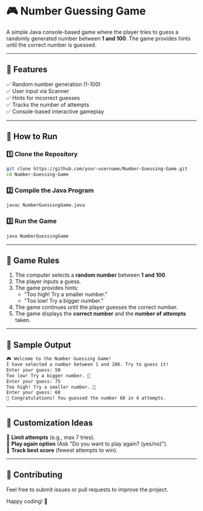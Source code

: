 # 🎮 Number Guessing Game

A simple Java console-based game where the player tries to guess a randomly generated number between **1 and 100**. The game provides hints until the correct number is guessed.

---

## 📌 Features
✅ Random number generation (1-100)  
✅ User input via Scanner  
✅ Hints for incorrect guesses  
✅ Tracks the number of attempts  
✅ Console-based interactive gameplay  

---

## 🚀 How to Run

### **1️⃣ Clone the Repository**
```sh
git clone https://github.com/your-username/Number-Guessing-Game.git
cd Number-Guessing-Game
```

### **2️⃣ Compile the Java Program**
```sh
javac NumberGuessingGame.java
```

### **3️⃣ Run the Game**
```sh
java NumberGuessingGame
```

---

## 🎯 Game Rules
1. The computer selects a **random number** between **1 and 100**.
2. The player inputs a guess.
3. The game provides hints:
   - "Too high! Try a smaller number."
   - "Too low! Try a bigger number."
4. The game continues until the player guesses the correct number.
5. The game displays the **correct number** and the **number of attempts** taken.

---

## 📝 Sample Output
```sh
🎮 Welcome to the Number Guessing Game!
I have selected a number between 1 and 100. Try to guess it!
Enter your guess: 50
Too low! Try a bigger number. 🔼
Enter your guess: 75
Too high! Try a smaller number. 🔽
Enter your guess: 68
🎉 Congratulations! You guessed the number 68 in 4 attempts.
```

---

## 🔧 Customization Ideas
🔹 **Limit attempts** (e.g., max 7 tries).  
🔹 **Play again option** (Ask "Do you want to play again? (yes/no)").  
🔹 **Track best score** (fewest attempts to win).  

---


## 🤝 Contributing
Feel free to submit issues or pull requests to improve the project.

Happy coding! 🚀

